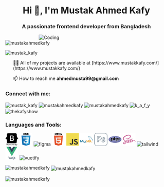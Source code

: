 <h1 align="center">Hi 👋, I'm Mustak Ahmed Kafy</h1>
<h3 align="center">A passionate frontend developer from Bangladesh</h3>

<img src="https://github.com/MustakAhmedKafy/MustakAhmedKafy/assets/43313297/60a3f1f8-6153-4830-afa4-b43d413d6a85"
  align="right" alt="Coding" width="400">

<p align="left"> <img
    src="https://komarev.com/ghpvc/?username=mustakahmedkafy&label=Profile%20views&color=0e75b6&style=flat"
    alt="mustakahmedkafy" /> </p>

<p align="left"> <a href="https://twitter.com/mustak_kafy" target="blank"><img
      src="https://img.shields.io/twitter/follow/mustak_kafy?logo=twitter&style=for-the-badge" alt="mustak_kafy" /></a>
</p>

- 👨‍💻 All of my projects are available at [https://www.mustakkafy.com/](https://www.mustakkafy.com/)

- 📫 How to reach me **ahmedmusta99@gmail.com**

<h3 align="left">Connect with me:</h3>
<p align="left">
  <a href="https://twitter.com/mustak_kafy" target="blank"><img align="center"
      src="https://raw.githubusercontent.com/rahuldkjain/github-profile-readme-generator/master/src/images/icons/Social/twitter.svg"
      alt="mustak_kafy" height="30" width="40" /></a>
  <a href="https://linkedin.com/in/mustakahmedkafy" target="blank"><img align="center"
      src="https://raw.githubusercontent.com/rahuldkjain/github-profile-readme-generator/master/src/images/icons/Social/linked-in-alt.svg"
      alt="mustakahmedkafy" height="30" width="40" /></a>
  <a href="https://fb.com/mustakahmedkafy" target="blank"><img align="center"
      src="https://raw.githubusercontent.com/rahuldkjain/github-profile-readme-generator/master/src/images/icons/Social/facebook.svg"
      alt="mustakahmedkafy" height="30" width="40" /></a>
  <a href="https://instagram.com/k_a_f_y" target="blank"><img align="center"
      src="https://raw.githubusercontent.com/rahuldkjain/github-profile-readme-generator/master/src/images/icons/Social/instagram.svg"
      alt="k_a_f_y" height="30" width="40" /></a>
  <a href="https://www.youtube.com/c/thekafyshow" target="blank"><img align="center"
      src="https://raw.githubusercontent.com/rahuldkjain/github-profile-readme-generator/master/src/images/icons/Social/youtube.svg"
      alt="thekafyshow" height="30" width="40" /></a>
</p>

<h3 align="left">Languages and Tools:</h3>
<p align="left"> <a href="https://getbootstrap.com" target="_blank" rel="noreferrer"> <img
      src="https://raw.githubusercontent.com/devicons/devicon/master/icons/bootstrap/bootstrap-plain-wordmark.svg"
      alt="bootstrap" width="40" height="40" /> </a> <a href="https://www.w3schools.com/css/" target="_blank"
    rel="noreferrer"> <img
      src="https://raw.githubusercontent.com/devicons/devicon/master/icons/css3/css3-original-wordmark.svg" alt="css3"
      width="40" height="40" /> </a> <a href="https://www.figma.com/" target="_blank" rel="noreferrer"> <img
      src="https://www.vectorlogo.zone/logos/figma/figma-icon.svg" alt="figma" width="40" height="40" /> </a> <a
    href="https://www.w3.org/html/" target="_blank" rel="noreferrer"> <img
      src="https://raw.githubusercontent.com/devicons/devicon/master/icons/html5/html5-original-wordmark.svg"
      alt="html5" width="40" height="40" /> </a> <a href="https://developer.mozilla.org/en-US/docs/Web/JavaScript"
    target="_blank" rel="noreferrer"> <img
      src="https://raw.githubusercontent.com/devicons/devicon/master/icons/javascript/javascript-original.svg"
      alt="javascript" width="40" height="40" /> </a> <a href="https://www.mysql.com/" target="_blank" rel="noreferrer">
    <img src="https://raw.githubusercontent.com/devicons/devicon/master/icons/mysql/mysql-original-wordmark.svg"
      alt="mysql" width="40" height="40" /> </a> <a href="https://www.photoshop.com/en" target="_blank"
    rel="noreferrer"> <img
      src="https://raw.githubusercontent.com/devicons/devicon/master/icons/photoshop/photoshop-line.svg" alt="photoshop"
      width="40" height="40" /> </a> <a href="https://www.php.net" target="_blank" rel="noreferrer"> <img
      src="https://raw.githubusercontent.com/devicons/devicon/master/icons/php/php-original.svg" alt="php" width="40"
      height="40" /> </a> <a href="https://sass-lang.com" target="_blank" rel="noreferrer"> <img
      src="https://raw.githubusercontent.com/devicons/devicon/master/icons/sass/sass-original.svg" alt="sass" width="40"
      height="40" /> </a> <a href="https://tailwindcss.com/" target="_blank" rel="noreferrer"> <img
      src="https://www.vectorlogo.zone/logos/tailwindcss/tailwindcss-icon.svg" alt="tailwind" width="40" height="40" />
  </a> <a href="https://vuejs.org/" target="_blank" rel="noreferrer"> <img
      src="https://raw.githubusercontent.com/devicons/devicon/master/icons/vuejs/vuejs-original-wordmark.svg"
      alt="vuejs" width="40" height="40" /> </a> <a href="https://vuetifyjs.com/en/" target="_blank" rel="noreferrer">
    <img src="https://bestofjs.org/logos/vuetify.svg" alt="vuetify" width="40" height="40" /> </a> </p>

<p><img align="left"
    src="https://github-readme-stats.vercel.app/api/top-langs?username=mustakahmedkafy&show_icons=true&locale=en&layout=compact"
    alt="mustakahmedkafy" /></p>

<p>&nbsp;<img align="center"
    src="https://github-readme-stats.vercel.app/api?username=mustakahmedkafy&show_icons=true&locale=en"
    alt="mustakahmedkafy" /></p>

<p><img align="center" src="https://github-readme-streak-stats.herokuapp.com/?user=mustakahmedkafy&"
    alt="mustakahmedkafy" /></p>

<style>
  a {
    text-decoration: none;
  }

  li {
    list-style: none;
  }
</style>
